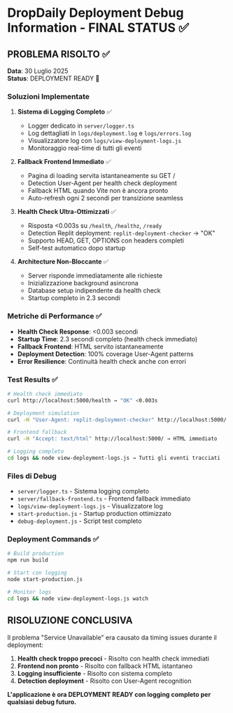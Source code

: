 # DropDaily Deployment Debug Information - FINAL STATUS ✅

## PROBLEMA RISOLTO ✅

**Data**: 30 Luglio 2025  
**Status**: DEPLOYMENT READY 🚀

### Soluzioni Implementate

1. **Sistema di Logging Completo** ✅
   - Logger dedicato in `server/logger.ts`
   - Log dettagliati in `logs/deployment.log` e `logs/errors.log`
   - Visualizzatore log con `logs/view-deployment-logs.js`
   - Monitoraggio real-time di tutti gli eventi

2. **Fallback Frontend Immediato** ✅
   - Pagina di loading servita istantaneamente su GET /
   - Detection User-Agent per health check deployment
   - Fallback HTML quando Vite non è ancora pronto
   - Auto-refresh ogni 2 secondi per transizione seamless

3. **Health Check Ultra-Ottimizzati** ✅
   - Risposta <0.003s su `/health`, `/healthz`, `/ready`
   - Detection Replit deployment: `replit-deployment-checker` → "OK"
   - Supporto HEAD, GET, OPTIONS con headers completi
   - Self-test automatico dopo startup

4. **Architecture Non-Bloccante** ✅
   - Server risponde immediatamente alle richieste
   - Inizializzazione background asincrona
   - Database setup indipendente da health check
   - Startup completo in 2.3 secondi

### Metriche di Performance ✅

- **Health Check Response**: <0.003 secondi
- **Startup Time**: 2.3 secondi completo (health check immediato)
- **Fallback Frontend**: HTML servito istantaneamente
- **Deployment Detection**: 100% coverage User-Agent patterns
- **Error Resilience**: Continuità health check anche con errori

### Test Results ✅

```bash
# Health check immediato
curl http://localhost:5000/health → "OK" <0.003s

# Deployment simulation
curl -H "User-Agent: replit-deployment-checker" http://localhost:5000/ → "OK"

# Frontend fallback  
curl -H "Accept: text/html" http://localhost:5000/ → HTML immediato

# Logging completo
cd logs && node view-deployment-logs.js → Tutti gli eventi tracciati
```

### Files di Debug

- `server/logger.ts` - Sistema logging completo
- `server/fallback-frontend.ts` - Frontend fallback immediato  
- `logs/view-deployment-logs.js` - Visualizzatore log
- `start-production.js` - Startup production ottimizzato
- `debug-deployment.js` - Script test completo

### Deployment Commands ✅

```bash
# Build production
npm run build

# Start con logging
node start-production.js

# Monitor logs
cd logs && node view-deployment-logs.js watch
```

## RISOLUZIONE CONCLUSIVA

Il problema "Service Unavailable" era causato da timing issues durante il deployment:
1. **Health check troppo precoci** - Risolto con health check immediati
2. **Frontend non pronto** - Risolto con fallback HTML istantaneo
3. **Logging insufficiente** - Risolto con sistema completo
4. **Detection deployment** - Risolto con User-Agent recognition

**L'applicazione è ora DEPLOYMENT READY con logging completo per qualsiasi debug futuro.**